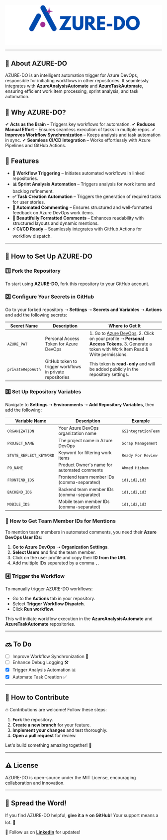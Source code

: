 <br>
<p align="center">
 <img  src="AZURE-DO.png" align="center" alt="AZUREDOLogo" />
</h1>

---

## 📖 About AZURE-DO

AZURE-DO is an intelligent automation trigger for Azure DevOps, responsible for initiating workflows in other repositories. It seamlessly integrates with **AzureAnalysisAutomate** and **AzureTaskAutomate**, ensuring efficient work item processing, sprint analysis, and task automation.

## 🎯 Why AZURE-DO?

✔ **Acts as the Brain** – Triggers key workflows for automation.
✔ **Reduces Manual Effort** – Ensures seamless execution of tasks in multiple repos.
✔ **Improves Workflow Synchronization** – Keeps analysis and task automation in sync.
✔ **Seamless CI/CD Integration** – Works effortlessly with Azure Pipelines and GitHub Actions.

## 🚀 Features

- **🔗 Workflow Triggering** – Initiates automated workflows in linked repositories.
- **📊 Sprint Analysis Automation** – Triggers analysis for work items and backlog refinement.
- **✅ Task Creation Automation** – Triggers the generation of required tasks for user stories.
- **💬 Automated Commenting** – Ensures structured and well-formatted feedback on Azure DevOps work items.
- **🎨 Beautifully Formatted Comments** – Enhances readability with structured layouts and dynamic mentions.
- **⚡ CI/CD Ready** – Seamlessly integrates with GitHub Actions for workflow dispatch.

---

## 🔄 How to Set Up AZURE-DO

### 1️⃣ Fork the Repository
To start using **AZURE-DO**, fork this repository to your GitHub account.

### 2️⃣ Configure Your Secrets in GitHub
Go to your forked repository ➝ **Settings** ➝ **Secrets and Variables** ➝ **Actions** and add the following secrets:

| Secret Name       | Description                                               | Where to Get It                                                                                          |
| ----------------- | --------------------------------------------------------- | -------------------------------------------------------------------------------------------------------- |
| `AZURE_PAT`       | Personal Access Token for Azure DevOps                    | 1. Go to [Azure DevOps](https://dev.azure.com/). 2. Click on your profile ➝ **Personal Access Tokens**. 3. Generate a token with Work Item Read & Write permissions. |
| `privateRepoAuth` | GitHub token to trigger workflows in private repositories | This token is **read-only** and will be added publicly in the repository settings. |

### 3️⃣ Set Up Repository Variables
Navigate to **Settings** ➝ **Environments** ➝ **Add Repository Variables**, then add the following:

| Variable Name           | Description                                 | Example                                |
| ----------------------- | ------------------------------------------- | -------------------------------------- |
| `ORGANIZATION`          | Your Azure DevOps organization name         | `GSIntegrationTeam`                    |
| `PROJECT_NAME`          | The project name in Azure DevOps            | `Scrap Management`                     |
| `STATE_REFLECT_KEYWORD` | Keyword for filtering work items            | `Ready For Review`                     |
| `PO_NAME`               | Product Owner's name for automated comments | `Ahmed Hisham`                         |
| `FRONTEND_IDS`          | Frontend team member IDs (comma-separated)  | `id1,id2,id3`                          |
| `BACKEND_IDS`           | Backend team member IDs (comma-separated)   | `id1,id2,id3`                          |
| `MOBILE_IDS`            | Mobile team member IDs (comma-separated)    | `id1,id2,id3`                          |

### 📌 How to Get Team Member IDs for Mentions

To mention team members in automated comments, you need their **Azure DevOps User IDs**:

1. **Go to Azure DevOps** ➝ **Organization Settings**.
2. **Select Users** and find the team member.
3. Click on the user profile and copy their **ID from the URL**.
4. Add multiple IDs separated by a comma `,`.

### 4️⃣ Trigger the Workflow

To manually trigger AZURE-DO workflows:

- Go to the **Actions** tab in your repository.
- Select **Trigger Workflow Dispatch**.
- Click **Run workflow**.

This will initiate workflow execution in the **AzureAnalysisAutomate** and **AzureTaskAutomate** repositories.

---

## 🔜 To Do

- [ ] Improve Workflow Synchronization 📌
- [ ] Enhance Debug Logging 🛠
- [x] Trigger Analysis Automation 📊
- [x] Automate Task Creation ✅

---

## 🤝 How to Contribute

🔥 Contributions are welcome! Follow these steps:

1. **Fork** the repository.
2. **Create a new branch** for your feature.
3. **Implement your changes** and test thoroughly.
4. **Open a pull request** for review.

Let's build something amazing together! 🚀

---

## ⚠️ License

AZURE-DO is open-source under the MIT License, encouraging collaboration and innovation.

---

## 🌟 Spread the Word!

If you find AZURE-DO helpful, **give it a ⭐ on GitHub!** Your support means a lot. 💙

📢 Follow us on **[LinkedIn](https://www.linkedin.com/in/mohamed-abdelrehem)** for updates!

